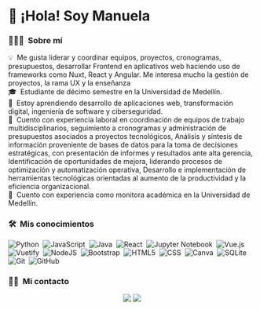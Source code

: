 # 👋 ¡Hola! Soy Manuela 

### 👨🏻‍💻 &nbsp;Sobre mí

💡 &nbsp;Me gusta liderar y coordinar equipos, proyectos, cronogramas, presupuestos, desarrollar Frontend en aplicativos web haciendo uso de frameworks como Nuxt, React y Angular. Me interesa mucho la gestión de proyectos, la rama UX y la enseñanza\
🎓 &nbsp;Estudiante de décimo semestre en la Universidad de Medellín.\
🌱 &nbsp;Estoy aprendiendo desarrollo de aplicaciones web, transformación digital, ingeniería de software y ciberseguridad.\
📄 &nbsp;Cuento con experiencia laboral en coordinación de equipos de trabajo multidisciplinarios, seguimiento a cronogramas y administración de presupuestos asociados a proyectos tecnológicos, Análisis y síntesis de información proveniente de bases de datos para la toma de decisiones estratégicas, con presentación de informes y resultados ante alta gerencia, Identificación de oportunidades de mejora, liderando procesos de optimización y automatización operativa, Desarrollo e implementación de herramientas tecnológicas orientadas al aumento de la productividad y la eficiencia organizacional.\
📄 &nbsp;Cuento con experiencia como monitora académica en la Universidad de Medellín.

### 🛠 &nbsp;Mis conocimientos

![Python](https://img.shields.io/badge/python-3670A0?style=for-the-badge&logo=python&logoColor=ffdd54)&nbsp;
![JavaScript](https://img.shields.io/badge/javascript-%23323330.svg?style=for-the-badge&logo=javascript&logoColor=%23F7DF1E)&nbsp;
![Java](https://img.shields.io/badge/java-%23ED8B00.svg?style=for-the-badge&logo=openjdk&logoColor=white)&nbsp;
![React](https://img.shields.io/badge/react-%2320232a.svg?style=for-the-badge&logo=react&logoColor=%2361DAFB)&nbsp;
![Jupyter Notebook](https://img.shields.io/badge/jupyter-%23FA0F00.svg?style=for-the-badge&logo=jupyter&logoColor=white)&nbsp;
![Vue.js](https://img.shields.io/badge/vuejs-%2335495e.svg?style=for-the-badge&logo=vuedotjs&logoColor=%234FC08D)&nbsp;
![Vuetify](https://img.shields.io/badge/Vuetify-1867C0?style=for-the-badge&logo=vuetify&logoColor=AEDDFF)&nbsp;
![NodeJS](https://img.shields.io/badge/node.js-6DA55F?style=for-the-badge&logo=node.js&logoColor=white)&nbsp;
![Bootstrap](https://img.shields.io/badge/bootstrap-%238511FA.svg?style=for-the-badge&logo=bootstrap&logoColor=white)&nbsp;
![HTML5](https://img.shields.io/badge/html5-%23E34F26.svg?style=for-the-badge&logo=html5&logoColor=white)&nbsp;
![CSS](https://img.shields.io/badge/css3-%231572B6.svg?style=for-the-badge&logo=css3&logoColor=white)&nbsp;
![Canva](https://img.shields.io/badge/Canva-%2300C4CC.svg?style=for-the-badge&logo=Canva&logoColor=white)&nbsp;
![SQLite](https://img.shields.io/badge/sqlite-%2307405e.svg?style=for-the-badge&logo=sqlite&logoColor=white)&nbsp;
![Git](https://img.shields.io/badge/git-%23F05033.svg?style=for-the-badge&logo=git&logoColor=white)&nbsp;
![GitHub](https://img.shields.io/badge/github-%23121011.svg?style=for-the-badge&logo=github&logoColor=white)&nbsp;

### 🤝🏻 &nbsp;Mi contacto

<p align="center">
<a href="https://www.linkedin.com/in/manuela-moreno-arcila/" target="_blank"><img src="https://img.shields.io/badge/linkedin-%230077B5.svg?style=for-the-badge&logo=linkedin&logoColor=white)"/></a>
<a href="mailto:manuelamoreno8j@gmail.com" target="_blank"><img src="https://img.shields.io/badge/Gmail-D14836?style=for-the-badge&logo=gmail&logoColor=white"/></a>
